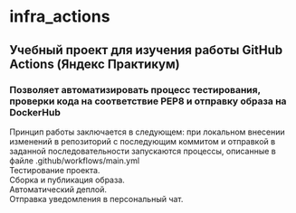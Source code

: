 # infra_actions
## Учебный проект для изучения работы GitHub Actions (Яндекс Практикум)
### Позволяет автоматизировать процесс тестирования, проверки кода на соответствие PEP8 и отправку образа на DockerHub
Принцип работы заключается в следующем: при локальном внесении изменений в репозиторий с последующим коммитом и отправкой в заданной последовательности запускаются процессы, описанные в файле .github/workflows/main.yml <br>
Тестирование проекта. <br>
Сборка и публикация образа. <br>
Автоматический деплой. <br>
Отправка уведомления в персональный чат. <br>
